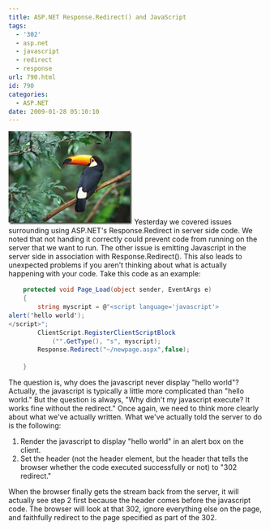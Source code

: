 ```yaml
---
title: ASP.NET Response.Redirect() and JavaScript
tags:
  - '302'
  - asp.net
  - javascript
  - redirect
  - response
url: 790.html
id: 790
categories:
  - ASP.NET
date: 2009-01-28 05:10:10
---
```


![A toucan perched on a branch in Brazil.](/uploads/2009/01/toco-toucan.jpg) Yesterday we covered issues surrounding using ASP.NET's Response.Redirect in server side code. We noted that not handing it correctly could prevent code from running on the server that we want to run. The other issue is emitting Javascript in the server side in association with Response.Redirect(). This also leads to unexpected problems if you aren't thinking about what is actually happening with your code.  Take this code as an example:

``` csharp
    protected void Page_Load(object sender, EventArgs e)
    {
        string myscript = @"<script language='javascript'>
alert('hello world');
</script>";
        ClientScript.RegisterClientScriptBlock
            ("".GetType(), "s", myscript);
        Response.Redirect("~/newpage.aspx",false);

    }
```

The question is, why does the javascript never display "hello world"? Actually, the javascript is typically a little more complicated than "hello world." But the question is always, "Why didn't my javascript execute? It works fine without the redirect." Once again, we need to think more clearly about what we've actually written. What we've actually told the server to do is the following:

1.  Render the javascript to display "hello world" in an alert box on the client.
2.  Set the header (not the header element, but the header that tells the browser whether the code executed successfully or not) to "302 redirect."

When the browser finally gets the stream back from the server, it will actually see step 2 first because the header comes before the javascript code. The browser will look at that 302, ignore everything else on the page, and faithfully redirect to the page specified as part of the 302.
